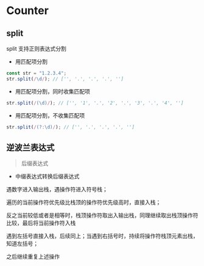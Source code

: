 # Counter

## split

split 支持正则表达式分割

- 用匹配项分割

```js
const str = "1.2.3.4";
str.split(/\d/); // ['', '.', '.', '.', '']
```

- 用匹配项分割，同时收集匹配项

```js
str.split(/(\d)/); // ['', '1', '.', '2', '.', '3', '.', '4', '']
```

- 用匹配项分割，不收集匹配项

```js
str.split(/(?:\d)/); // ['', '.', '.', '.', '']
```

## 逆波兰表达式

> 后缀表达式

- 中缀表达式转换后缀表达式

遇数字进入输出栈，遇操作符进入符号栈；

遍历的当前操作符优先级比栈顶的操作符优先级高时，直接入栈；

反之当前较低或者是相等时，栈顶操作符取出入输出栈，同理继续取出栈顶操作符比较，最后将当前操作符入栈

遇到左括号直接入栈，后续同上；当遇到右括号时，持续将操作符栈顶元素出栈，知道左括号；

之后继续重复上述操作
